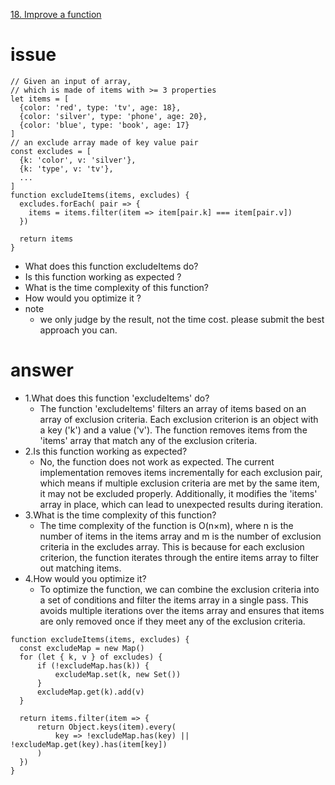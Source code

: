 [18. Improve a function](https://bigfrontend.dev/problem/improve-a-function)
# issue #
```
// Given an input of array, 
// which is made of items with >= 3 properties
let items = [
  {color: 'red', type: 'tv', age: 18}, 
  {color: 'silver', type: 'phone', age: 20},
  {color: 'blue', type: 'book', age: 17}
] 
// an exclude array made of key value pair
const excludes = [ 
  {k: 'color', v: 'silver'}, 
  {k: 'type', v: 'tv'}, 
  ...
] 
function excludeItems(items, excludes) { 
  excludes.forEach( pair => { 
    items = items.filter(item => item[pair.k] === item[pair.v])
  })
 
  return items
}
```
+ What does this function excludeItems do?
+ Is this function working as expected ?
+ What is the time complexity of this function?
+ How would you optimize it ?
+ note
  + we only judge by the result, not the time cost. please submit the best approach you can.
# answer #
+ 1.What does this function 'excludeItems' do?
  + The function 'excludeItems' filters an array of items based on an array of exclusion criteria.
    Each exclusion criterion is an object with a key ('k') and a value ('v').
    The function removes items from the 'items' array that match any of the exclusion criteria.
+ 2.Is this function working as expected?
  + No, the function does not work as expected.
    The current implementation removes items incrementally for each exclusion pair,
    which means if multiple exclusion criteria are met by the same item, it may not be excluded properly.
    Additionally, it modifies the 'items' array in place, which can lead to unexpected results during iteration.
+ 3.What is the time complexity of this function?
  + The time complexity of the function is O(n×m),
    where n is the number of items in the items array and m is the number of exclusion criteria in the excludes array.
    This is because for each exclusion criterion, the function iterates through the entire items array to filter out matching items.
+ 4.How would you optimize it?
  + To optimize the function, we can combine the exclusion criteria into a set of conditions and filter the items array in a single pass.
    This avoids multiple iterations over the items array and ensures that items are only removed once if they meet any of the exclusion criteria.
```
function excludeItems(items, excludes) {
  const excludeMap = new Map()
  for (let { k, v } of excludes) {
      if (!excludeMap.has(k)) {
          excludeMap.set(k, new Set())
      }
      excludeMap.get(k).add(v)
  }

  return items.filter(item => {
      return Object.keys(item).every(
          key => !excludeMap.has(key) || !excludeMap.get(key).has(item[key])
      )
  })
}
```
